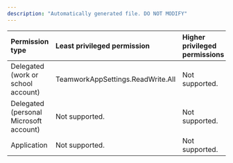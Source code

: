 ```yaml
---
description: "Automatically generated file. DO NOT MODIFY"
---
```


|Permission type|Least privileged permission|Higher privileged permissions|
|:---|:---|:---|
|Delegated (work or school account)|TeamworkAppSettings.ReadWrite.All|Not supported.|
|Delegated (personal Microsoft account)|Not supported.|Not supported.|
|Application|Not supported.|Not supported.|


